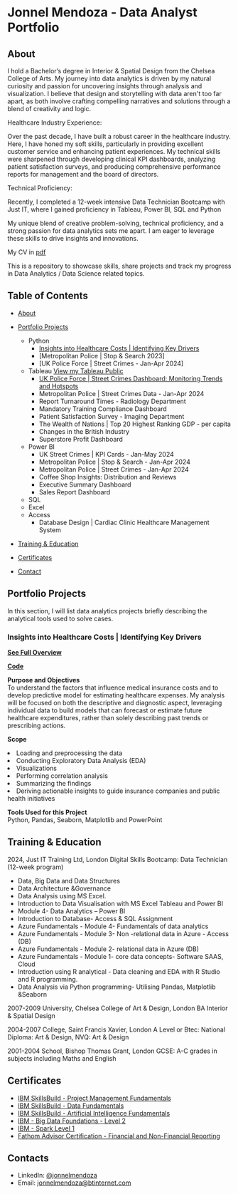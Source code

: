 # Jonnel Mendoza - Data Analyst Portfolio

## About

I hold a Bachelor’s degree in Interior & Spatial Design from the Chelsea College of Arts. My journey into data analytics is driven by my natural curiosity and passion for uncovering insights through analysis and visualization. I believe that design and storytelling with data aren't too far apart, as both involve crafting compelling narratives and solutions through a blend of creativity and logic.

Healthcare Industry Experience:

Over the past decade, I have built a robust career in the healthcare industry. Here, I have honed my soft skills, particularly in providing excellent customer service and enhancing patient experiences. My technical skills were sharpened through developing clinical KPI dashboards, analyzing patient satisfaction surveys, and producing comprehensive performance reports for management and the board of directors.

Technical Proficiency:

Recently, I completed a 12-week intensive Data Technician Bootcamp with Just IT, where I gained proficiency in Tableau, Power BI, SQL and Python

My unique blend of creative problem-solving, technical proficiency, and a strong passion for data analytics sets me apart. I am eager to leverage these skills to drive insights and innovations.

My CV in [pdf](https://github.com/TheMendoza/DataInsightsLibrary/blob/main/Mendoza%2C%20Jonnel%20New%20CV%202024.pdf)

This is a repository to showcase skills, share projects and track my progress in Data Analytics / Data Science related topics.

## Table of Contents
- [About](https://github.com/TheMendoza/Data-Analysis-Portfolio/tree/main?tab=readme-ov-file#about)
- [Portfolio Projects](https://github.com/TheMendoza/Data-Analysis-Portfolio?tab=readme-ov-file#portfolio-projects)
  - Python
    - [Insights into Healthcare Costs | Identifying Key Drivers](https://github.com/TheMendoza/Data-Analysis-Portfolio?tab=readme-ov-file#insights-into-healthcare-costs--identifying-key-drivers)
    - [Metropolitan Police | Stop & Search 2023]
    - [UK Police Force | Street Crimes - Jan-Apr 2024]
  - Tableau [View my Tableau Public](https://public.tableau.com/app/profile/jonnel.mendoza/vizzes)
    - [UK Police Force | Street Crimes Dashboard: Monitoring Trends and Hotspots](https://github.com/TheMendoza/TheMendoza.github.io/blob/main/UK%20Police%20Force%20Street%20Crime%20Dashboard%20Overview.pdf)
    - Metropolitan Police | Street Crimes Data - Jan-Apr 2024
    - Report Turnaround Times - Radiology Department
    - Mandatory Training Compliance Dashboard
    - Patient Satisfaction Survey - Imaging Department
    - The Wealth of Nations | Top 20 Highest Ranking GDP - per capita
    - Changes in the British Industry
    - Superstore Profit Dashboard
  - Power BI
    - UK Street Crimes | KPI Cards - Jan-May 2024
    - Metropolitan Police | Stop & Search - Jan-Apr 2024
    - Metropolitan Police | Street Crimes - Jan-Apr 2024
    - Coffee Shop Insights: Distribution and Reviews
    - Executive Summary Dashboard
    - Sales Report Dashboard
  - SQL
  - Excel
  - Access
    - Database Design | Cardiac Clinic Healthcare Management System 

- [Training & Education](https://github.com/TheMendoza/Data-Analysis-Portfolio?tab=readme-ov-file#training--education)
- [Certificates](https://github.com/TheMendoza/Data-Analysis-Portfolio?tab=readme-ov-file#certificates)
- [Contact](https://github.com/TheMendoza/Data-Analysis-Portfolio?tab=readme-ov-file#contacts)

## Portfolio Projects
  In this section, I will list data analytics projects briefly describing the analytical tools used to solve cases.

  ### Insights into Healthcare Costs | Identifying Key Drivers
  <p><strong><a href="https://github.com/TheMendoza/TheMendoza.github.io/blob/main/Insights%20into%20Healthcare%20Costs%20-%20Identifying%20Key%20Drivers4.0.pdf">See Full Overview</a></strong></p>
  <p><strong><a href="https://github.com/TheMendoza/TheMendoza.github.io/blob/main/Healthcare_Insurance_Project.ipynb">Code</a></strong></p>
  <p><strong>Purpose and Objectives</strong><br>To understand the factors that influence medical insurance costs and to develop predictive model for estimating healthcare expenses. My analysis will be focused on both the    descriptive and diagnostic aspect, leveraging individual data to build models that can forecast or estimate future healthcare expenditures, rather than solely describing past trends or prescribing actions.</p>
  <p><strong>Scope</strong><li>Loading and preprocessing the data</li><li>Conducting Exploratory Data Analysis (EDA)</li><li>Visualizations</li><li>Performing correlation analysis</li><li>Summarizing the findings</li>       <li>Deriving actionable insights to guide insurance companies and public health initiatives</li></p>
  <p><strong>Tools Used for this Project</strong><br>Python, Pandas, Seaborn, Matplotlib and PowerPoint</p>

## Training & Education
2024, Just IT Training Ltd, London
Digital Skills Bootcamp: Data Technician (12-week program)
- Data, Big Data and Data Structures
- Data Architecture &Governance
- Data Analysis using MS Excel.
- Introduction to Data Visualisation with MS Excel Tableau and Power BI
- Module 4- Data Analytics – Power BI
- Introduction to Database- Access & SQL Assignment
- Azure Fundamentals - Module 4- Fundamentals of data analytics
- Azure Fundamentals - Module 3- Non -relational data in Azure - Access (DB)
- Azure Fundamentals - Module 2- relational data in Azure (DB)
- Azure Fundamentals - Module 1- core data concepts- Software SAAS, Cloud
- Introduction using R analytical - Data cleaning and EDA with R Studio and R programming.
- Data Analysis via Python programming- Utilising Pandas, Matplotlib &Seaborn

2007-2009 University, Chelsea College of Art & Design, London
BA Interior & Spatial Design

2004-2007 College, Saint Francis Xavier, London
A Level or Btec: National Diploma: Art & Design, NVQ: Art & Design

2001-2004 School, Bishop Thomas Grant, London
GCSE: A-C grades in subjects including Maths and English

## Certificates
- [IBM SkillsBuild - Project Management Fundamentals](https://www.credly.com/users/jonnel-mendoza)
- [IBM SkillsBuild - Data Fundamentals](https://www.credly.com/users/jonnel-mendoza)
- [IBM SkillsBuild - Artificial Intelligence Fundamentals](https://www.credly.com/users/jonnel-mendoza)
- [IBM - Big Data Foundations - Level 2](https://www.credly.com/users/jonnel-mendoza)
- [IBM - Spark Level 1](https://www.credly.com/users/jonnel-mendoza)
- [Fathom Advisor Certification - Financial and Non-Financial Reporting](https://github.com/TheMendoza/DataInsightsLibrary/blob/main/FATHOM%20CERTIFICATE_Jonnel%20Mendoza%20-%202024-02-03.pdf)

## Contacts
- LinkedIn: [@jonnelmendoza](www.linkedin.com/in/jonnelmendoza)
- Email: jonnelmendoza@btinternet.com



